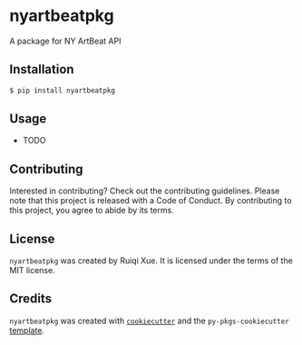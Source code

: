 # nyartbeatpkg

A package for NY ArtBeat API

## Installation

```bash
$ pip install nyartbeatpkg
```

## Usage

- TODO

## Contributing

Interested in contributing? Check out the contributing guidelines. Please note that this project is released with a Code of Conduct. By contributing to this project, you agree to abide by its terms.

## License

`nyartbeatpkg` was created by Ruiqi Xue. It is licensed under the terms of the MIT license.

## Credits

`nyartbeatpkg` was created with [`cookiecutter`](https://cookiecutter.readthedocs.io/en/latest/) and the `py-pkgs-cookiecutter` [template](https://github.com/py-pkgs/py-pkgs-cookiecutter).
